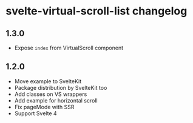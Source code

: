# svelte-virtual-scroll-list changelog

## 1.3.0

- Expose `index` from VirtualScroll component

## 1.2.0

- Move example to SvelteKit
- Package distribution by SvelteKit too
- Add classes on VS wrappers
- Add example for horizontal scroll
- Fix pageMode with SSR
- Support Svelte 4